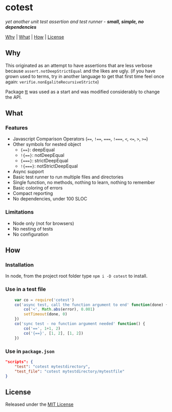 <!-- markdownlint-disable MD004 MD007 MD010 MD041	MD022 MD024	MD032 -->
# cotest

*yet another unit test assertion and test runner* -
***small, simple, no dependencies***

[Why](#Why) |
[What](#What) |
[How](#How) |
[License](#license)

## Why

This originated as an attempt to have assertions that are less verbose because `assert.notDeepStrictEqual` and the likes are ugly.
(if you have grown used to terms, try in another language to get that first time feel once again: `verifie.nonEgaliteRecursiveStricte`)

Package [tt](https://www.npmjs.com/package/tt) was used as a start and was modified considerably to change the API.

## What

### Features

* Javascript Comparison Operators (`==`, `!==`, `===`, `!===`, `<`, `<=`, `>`, `>=`)
* Other symbols for nested object
	* `{==}`: deepEqual
	* `!{==}`: notDeepEqual
	* `{===}`: strictDeepEqual
	* `!{===}`: notStrictDeepEqual
* Async support
* Basic test runner to run multiple files and directories
* Single function, no methods, nothing to learn, nothing to remember
* Basic coloring of errors
* Compact reporting
* No dependencies, under 100 SLOC

### Limitations

* Node only (not for browsers)
* No nesting of tests
* No configuration

## How

### Installation

In node, from the project root folder type `npm i -D cotest` to install.

### Use in a test file

```javascript
	var co = require('cotest')
	co('async test, call the function argument to end' function(done) {
		co('<', Math.abs(error), 0.001)
		setTimeout(done, 0)
	})
	co('sync test - no function argument needed' function() {
		co('==', 1+1, 2)
		co('{==}', [1, 2], [1, 2])
	})
```

### Use in `package.json`

```json
"scripts": {
	"test": "cotest mytestdirectory",
	"test_file": "cotest mytestdirectory/mytestfile"
}
```

## License

Released under the [MIT License](http://www.opensource.org/licenses/MIT)
